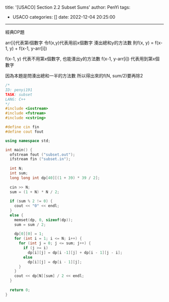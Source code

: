 title: '[USACO] Section 2.2 Subset Sums'
author: PenYi
tags:
  - USACO
categories: []
date: 2022-12-04 20:25:00
---

經典DP題

arr[i]代表第i個數字
令f(x,y)代表用前x個數字 湊出總和y的方法數
則f(x, y) = f(x-1, y) + f(x-1, y-arr[i])

f(x-1, y) 代表不用第x個數字, 也能湊出y的方法數
f(x-1, y-arr[i]) 代表用到第x個數字

因為本題是問湊出總和一半的方法數
所以得出來的f(N, sum/2)要再除2

```c++
/*
ID: penyi191
TASK: subset
LANG: C++
*/
#include <iostream>
#include <fstream>
#include <cstring>

#define cin fin
#define cout fout

using namespace std;

int main() {
  ofstream fout ("subset.out");
  ifstream fin ("subset.in");
  
  int N;
  int sum;
  long long int dp[40][(1 + 39) * 39 / 2];
  
  cin >> N;
  sum = (1 + N) * N / 2;
  
  if (sum % 2 != 0) {
    cout << "0" << endl;
  }
  else {
    memset(dp, 0, sizeof(dp));
    sum = sum / 2;
      
    dp[0][0] = 1;
    for (int i = 1; i <= N; i++) {
      for (int j = 0; j <= sum; j++) {
        if (j >= i)
          dp[i][j] = dp[i -1][j] + dp[i - 1][j - i];
        else
          dp[i][j] = dp[i - 1][j];
      }
    }
    cout << dp[N][sum] / 2 << endl;
  }
  
  return 0;
}




```